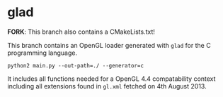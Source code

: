 glad
====

**FORK**: This branch also contains a CMakeLists.txt!

This branch contains an OpenGL loader generated with `glad` for the C programming
language.

    python2 main.py --out-path=./ --generator=c

It includes all functions needed for a OpenGL 4.4 compatability context including
all extensions found in `gl.xml` fetched on 4th August 2013.
